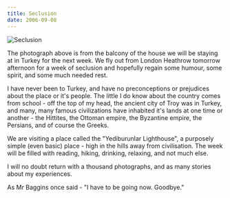 ```yaml
---
title: Seclusion
date: 2006-09-08
---
```


![Seclusion](https://source.unsplash.com/FHnnjk1Yj7Y/1600x900)

The photograph above is from the balcony of the house we will be staying at in Turkey for the next week. We fly out from London Heathrow tomorrow afternoon for a week of seclusion and hopefully regain some humour, some spirit, and some much needed rest.

I have never been to Turkey, and have no preconceptions or prejudices about the place or it's people. The little I do know about the country comes from school - off the top of my head, the ancient city of Troy was in Turkey, and many, many famous civilizations have inhabited it's lands at one time or another - the Hittites, the Ottoman empire, the Byzantine empire, the Persians, and of course the Greeks.

We are visiting a place called the "Yediburunlar Lighthouse", a purposely simple (even basic) place - high in the hills away from civilisation. The week will be filled with reading, hiking, drinking, relaxing, and not much else.

I will no doubt return with a thousand photographs, and as many stories about my experiences.

As Mr Baggins once said - "I have to be going now. Goodbye."